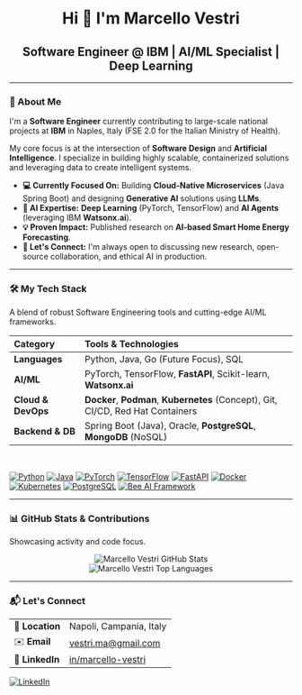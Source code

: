 <div align="center">
    <h1>Hi 👋 I'm Marcello Vestri</h1>
    <h2>Software Engineer @ IBM | AI/ML Specialist | Deep Learning</h2>
    
    
</div>

---

### 🚀 About Me
I'm a **Software Engineer** currently contributing to large-scale national projects at **IBM** in Naples, Italy (FSE 2.0 for the Italian Ministry of Health).

My core focus is at the intersection of **Software Design** and **Artificial Intelligence**. I specialize in building highly scalable, containerized solutions and leveraging data to create intelligent systems.

- **💻 Currently Focused On:** Building **Cloud-Native Microservices** (Java Spring Boot) and designing **Generative AI** solutions using **LLMs**.
- **🧠 AI Expertise:** **Deep Learning** (PyTorch, TensorFlow) and **AI Agents** (leveraging IBM **Watsonx.ai**).
- **💡 Proven Impact:** Published research on **AI-based Smart Home Energy Forecasting**.
- **🤝 Let's Connect:** I'm always open to discussing new research, open-source collaboration, and ethical AI in production.

---

### 🛠️ My Tech Stack
A blend of robust Software Engineering tools and cutting-edge AI/ML frameworks.

| Category | Tools & Technologies |
| :--- | :--- |
| **Languages** | Python, Java, Go (Future Focus), SQL |
| **AI/ML** | PyTorch, TensorFlow, **FastAPI**, Scikit-learn, **Watsonx.ai** |
| **Cloud & DevOps** | **Docker**, **Podman**, **Kubernetes** (Concept), Git, CI/CD, Red Hat Containers |
| **Backend & DB** | Spring Boot (Java), Oracle, **PostgreSQL**, **MongoDB** (NoSQL) |

<br>

<p align="left">
<a href="https://www.python.org/" target="_blank"><img src="https://img.shields.io/badge/Python-3776AB?style=for-the-badge&logo=python&logoColor=white" alt="Python" /></a>
<a href="https://www.oracle.com/java/" target="_blank"><img src="https://img.shields.io/badge/Java-007396?style=for-the-badge&logo=java&logoColor=white" alt="Java" /></a>
<a href="https://pytorch.org/" target="_blank"><img src="https://img.shields.io/badge/PyTorch-EE4C2C?style=for-the-badge&logo=pytorch&logoColor=white" alt="PyTorch" /></a>
<a href="https://www.tensorflow.org/" target="_blank"><img src="https://img.shields.io/badge/TensorFlow-FF6F00?style=for-the-badge&logo=tensorflow&logoColor=white" alt="TensorFlow" /></a>
<a href="https://fastapi.tiangolo.com/" target="_blank"><img src="https://img.shields.io/badge/FastAPI-009688?style=for-the-badge&logo=fastapi&logoColor=white" alt="FastAPI" /></a>
<a href="https://www.docker.com/" target="_blank"><img src="https://img.shields.io/badge/Docker-2496ED?style=for-the-badge&logo=docker&logoColor=white" alt="Docker" /></a>
<a href="https://kubernetes.io/" target="_blank"><img src="https://img.shields.io/badge/Kubernetes-326CE5?style=for-the-badge&logo=kubernetes&logoColor=white" alt="Kubernetes" /></a>
<a href="https://www.postgresql.org/" target="_blank"><img src="https://img.shields.io/badge/PostgreSQL-316192?style=for-the-badge&logo=postgresql&logoColor=white" alt="PostgreSQL" /></a>
<a href="https://github.com/i-am-bee/beeai-framework" target="_blank"><img src="https://img.shields.io/badge/Bee%20AI%20Framework-0062FF?style=for-the-badge&logo=ibm&logoColor=white" alt="Bee AI Framework" /></a>
</p>

---

### 📊 GitHub Stats & Contributions
Showcasing activity and code focus.

<div align="center">
    <img src="https://github-readme-stats.vercel.app/api?username=Marcello-Vestri&show_icons=true&theme=dark&include_all_commits=true&count_private=true" alt="Marcello Vestri GitHub Stats"/>
    <br/>
    <img src="https://github-readme-stats.vercel.app/api/top-langs/?username=Marcello-Vestri&layout=compact&theme=dark" alt="Marcello Vestri Top Languages"/>
</div>

---

### 📬 Let's Connect

| | |
| :--- | :--- |
| 📍 **Location** | Napoli, Campania, Italy |
| ✉️ **Email** | [vestri.ma@gmail.com](mailto:vestri.ma@gmail.com) |
| 🔗 **LinkedIn** | [in/marcello-vestri](https://www.linkedin.com/in/marcello-vestri) |

<p align="left">
    <a href="https://www.linkedin.com/in/marcello-vestri" target="_blank">
        <img src="https://img.shields.io/badge/LinkedIn-0077B5?style=for-the-badge&logo=linkedin&logoColor=white" alt="LinkedIn"/>
    </a>
</p>
